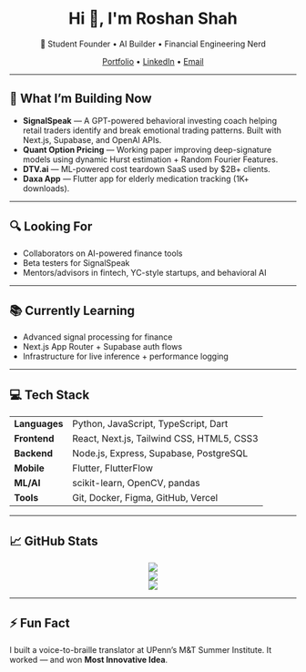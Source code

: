 <h1 align="center">Hi 👋, I'm Roshan Shah</h1>
<p align="center">
  🚀 Student Founder • AI Builder • Financial Engineering Nerd  
</p>

<p align="center">
  <a href="https://bit.ly/3zBBO1P">Portfolio</a> •
  <a href="https://www.linkedin.com/in/roshan-shah11/">LinkedIn</a> •
  <a href="mailto:roshah2007@gmail.com">Email</a>
</p>

---

<h2>🚧 What I’m Building Now</h2>

<ul>
  <li><b>SignalSpeak</b> — A GPT-powered behavioral investing coach helping retail traders identify and break emotional trading patterns. Built with Next.js, Supabase, and OpenAI APIs.</li>
  <li><b>Quant Option Pricing</b> — Working paper improving deep-signature models using dynamic Hurst estimation + Random Fourier Features.</li>
  <li><b>DTV.ai</b> — ML-powered cost teardown SaaS used by $2B+ clients.</li>
  <li><b>Daxa App</b> — Flutter app for elderly medication tracking (1K+ downloads).</li>
</ul>

---

<h2>🔍 Looking For</h2>
<ul>
  <li>Collaborators on AI-powered finance tools</li>
  <li>Beta testers for SignalSpeak</li>
  <li>Mentors/advisors in fintech, YC-style startups, and behavioral AI</li>
</ul>

---

<h2>📚 Currently Learning</h2>
<ul>
  <li>Advanced signal processing for finance</li>
  <li>Next.js App Router + Supabase auth flows</li>
  <li>Infrastructure for live inference + performance logging</li>
</ul>

---

<h2>💻 Tech Stack</h2>

<table>
  <tr>
    <td><b>Languages</b></td>
    <td>Python, JavaScript, TypeScript, Dart</td>
  </tr>
  <tr>
    <td><b>Frontend</b></td>
    <td>React, Next.js, Tailwind CSS, HTML5, CSS3</td>
  </tr>
  <tr>
    <td><b>Backend</b></td>
    <td>Node.js, Express, Supabase, PostgreSQL</td>
  </tr>
  <tr>
    <td><b>Mobile</b></td>
    <td>Flutter, FlutterFlow</td>
  </tr>
  <tr>
    <td><b>ML/AI</b></td>
    <td>scikit-learn, OpenCV, pandas</td>
  </tr>
  <tr>
    <td><b>Tools</b></td>
    <td>Git, Docker, Figma, GitHub, Vercel</td>
  </tr>
</table>

---

<h2>📈 GitHub Stats</h2>

<p align="center">
  <img src="https://github-readme-stats.vercel.app/api?username=roshanshah11&show_icons=true&theme=tokyonight" />
  <br />
  <img src="https://streak-stats.demolab.com?user=roshanshah11&theme=dark" />
  <br />
  <img src="https://github-readme-stats.vercel.app/api/top-langs/?username=roshanshah11&layout=compact&theme=tokyonight" />
</p>

---

<h2>⚡ Fun Fact</h2>
<p>
  I built a voice-to-braille translator at UPenn’s M&T Summer Institute. It worked — and won <b>Most Innovative Idea</b>.
</p>
